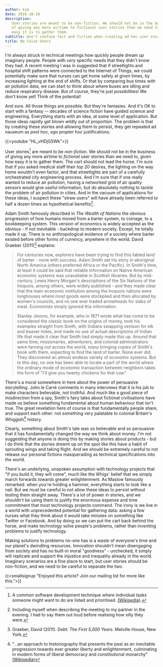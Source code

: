 ```yaml
---
author: kim
date: 2016-10-10
description:
   User stories are meant to be non-fiction. We should not be in the business
   of giving any more airtime to fictional user stories than we need to, given how
   easy it is to gather them.
subtitle: Don't confuse fact and fiction when creating ad-hoc user stories.
title: No False Users
---
```


I'm always struck in technical meetings how quickly people dream up imaginary people. People with _very_ specific needs that they didn't know they had. A recent meeting I was in suggested that if streetlights and hospital shift patterns were connected to the Internet of Things, we could potentially make sure that nurses can get home safely at given times, by increasing lighting at the end of shifts. Or that by comparing bus times with air pollution data, we can start to think about where buses are idling and reduce respiratory disease. But of course, they're just possibilities! We don't know yet! Think of the potential!

And sure. All those things are possible. But they're fantasies. And it's OK to start with a fantasy -- decades of science fiction have guided science and engineering. Everything starts with an idea, at some level of application. But those ideas rapidly get blown wildly out of proportion. The problem is that by creating these stories and allowing them to persist, they get repeated ad nauseum as _post hoc, ego propter hoc_ justifications.

{{<youtube "HL_vHDjG5Wk">}}

User stories[^1] are meant to be _non-fiction_. We should not be in the business of giving any more airtime to _fictional_ user stories than we need to, given how easy it is to gather them. The cart should not lead the horse. I'm sure that if you asked medical staff their top 20 desires, the lighting on the way home wouldn't even factor, and that streetlights are part of a carefully orchestrated city engineering process. And I'm sure that if one really wanted to reduce air pollution, having a networked grid of air quality sensors would give useful information, but do absolutely nothing to tackle the problem of air pollution in cities. And in the vacuum of applications for these ideas, I suspect these "straw users" will have already been referred to half a dozen times as hypothetical benefits[^2].

[^1]: A common software development technique where individual tasks someone might want to do are listed and prioritised. [(Wikipedia)](https://en.wikipedia.org/wiki/User_story).
[^2]: Including myself when describing the meeting to my partner in the evening. I had to say them out loud before realising how silly they were.

Adam Smith famously described in _The Wealth of Nations_ the obvious progression of how humans moved from a barter system, to coinage, to a bookkeeping system. This version of economics is widely accepted as the obvious - if not inevitable - backdrop to modern society. Except, he totally made it up. There is no anthropological evidence of a society where barter existed before other forms of currency, anywhere in the world. David Graeber (2011)[^3] explains:

[^3]: Graeber, David (2011). _Debt: The First 5,000 Years_. Melville House, New York.

> For centuries now, explorers have been trying to find this fabled land of barter - none with success. Adam Smith set his story in aboriginal North America (others preferred Africa or the Pacific). In Smith's time, at least it could be said that reliable information on Native American economic systems was unavailable in Scottish libraries. But by mid-century, Lewis Henry Morgan's descriptions of the Six Nations of the Iroquois, among others, were widely published - and they made clear that the main economic institution among the Iroquois nations were longhouses where most goods were stockpiled and then allocated by women's councils, and no one ever traded arrowheads for slabs of meat. Economists simply ignored this information.
>
> Stanley Jevons, for example, who in 1871 wrote what has come to be considered the classic book on the origins of money, took his examples straight from Smith, with Indians swapping venison for elk and beaver hides, and made no use of actual descriptions of Indian life that made it clear that Smith had simply made this up. Around that same time, missionaries, adventurers, and colonial administrators were fanning out across the world, many bringing copies of Smith's book with them, expecting to find the land of barter. None ever did. They discovered an almost endless variety of economic systems. But to this day, no one has been able to locate a part of the world where the ordinary mode of economic transaction between neighbors takes the form of "I'll give you twenty chickens for that cow".

There's a moral somewhere in here about the power of persuasive storytelling. John le Carré comments in many interviews that it is his job to make characters believable, not truthful. And much like a good piece of misdirection from a spy, Smith's fairy tales about fictional civilisations have made us believe something fundamental about human behaviour that isn't true. The great revelation here of course is that fundamentally people share, and support each other: not something very palatable to colonial Britain's Whiggish[^4] history.

[^4]: "&hellip;an approach to historiography that presents the past as an inevitable progression towards ever greater liberty and enlightenment, culminating in modern forms of liberal democracy and constitutional monarchy" [(Wikipedia)](https://en.wikipedia.org/wiki/Whig_history)

Clearly, something about Smith's tale was so believable and so persuasive that it has fundamentally changed the way we think about money. I'm not suggesting that anyone is doing this by making stories about products - but I do think that the stories dreamt up on the spot like this have a habit of sprouting wings and taking flight. And we should be extremely careful to not release our personal fictions masquerading as technical specifications into the world.

There's an underlying, unspoken assumption with technology projects that "if you build it, they will come", much like the Whigs' belief that we simply march forwards towards greater enlightenment. As Maslow famously remarked: when you're holding a hammer, everything starts to look like a nail. But we must be careful to not allow these ideas to persist without testing them straight away. There's a lot of power in stories, and we shouldn't be using them to justify the enormous expense and time commitment that most technology projects command. The irony is we live in a world with unprecedented potential for gathering data: asking a few nurses what they think about it would take minutes on something like Twitter or Facebook. And by doing so we can put the cart back behind the horse, and make technology solve people's problems, rather than inventing problems to justify technology.

Making solutions to problems no-one has is a waste of everyone's time and our planet's dwindling resources. Innovation shouldn't mean disengaging from society and has no built-in moral "goodness" - unchecked, it simply will replicate and support the injustice and inequality already in the world. Imaginary scenarios are a fine place to start, but user stories should be non-fiction, and we need to be careful to separate the two.

{{<smallsignup "Enjoyed this article? Join our mailing list for more like this.">}}
